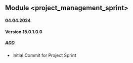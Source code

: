 ## Module <project_management_sprint>

#### 04.04.2024
#### Version 15.0.1.0.0
##### ADD
- Initial Commit for Project Sprint
